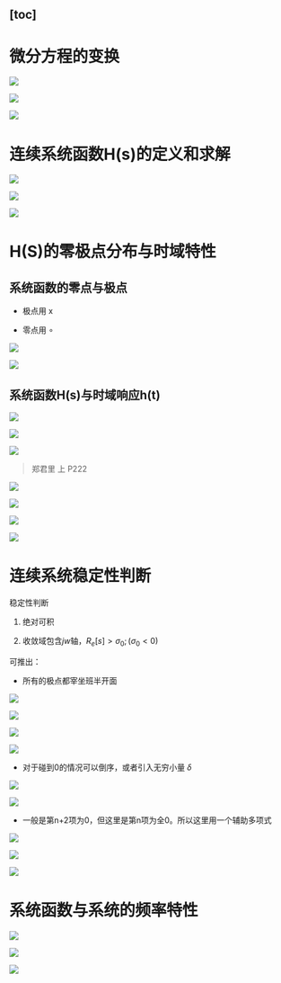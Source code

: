 [toc]
---

# 微分方程的变换

![](工程信号与系统-1.5电路元件和定理的s域模型.assets/2024-10-29-10-22-33-image.png)

![](工程信号与系统-1.6系统函数.assets/2024-10-29-10-23-25-image.png)

![](工程信号与系统-1.6系统函数.assets/2024-10-29-10-23-53-image.png)

# 连续系统函数H(s)的定义和求解

![](工程信号与系统-1.6系统函数.assets/2024-10-29-10-24-17-image.png)

![](工程信号与系统-1.6系统函数.assets/2024-10-29-10-24-37-image.png)

![](工程信号与系统-1.6系统函数.assets/2024-10-29-10-25-07-image.png)

# H(S)的零极点分布与时域特性

## 系统函数的零点与极点

- 极点用 x

- 零点用 $\circ$

![](工程信号与系统-1.6系统函数.assets/2024-10-29-10-38-25-image.png)

![](工程信号与系统-1.6系统函数.assets/2024-10-29-10-40-19-image.png)

## 系统函数H(s)与时域响应h(t)

![](工程信号与系统-1.6系统函数.assets/2024-10-29-10-40-29-image.png)

![](工程信号与系统-1.6系统函数.assets/2024-10-29-10-42-27-image.png)

![](工程信号与系统-1.6系统函数.assets/2024-10-29-10-42-58-image.png)

> 郑君里 上 P222

![](工程信号与系统-1.6系统函数.assets/2024-10-29-10-44-49-image.png)

![](工程信号与系统-1.6系统函数.assets/2024-10-29-10-45-08-image.png)

![](工程信号与系统-1.6系统函数.assets/2024-10-29-10-45-24-image.png)

![](工程信号与系统-1.6系统函数.assets/2024-10-29-10-45-39-image.png)

# 连续系统稳定性判断

稳定性判断

1. 绝对可积

2. 收敛域包含$jw$轴，$R_e[s] > \sigma_0;(\sigma _0 <0)$

可推出：

- 所有的极点都宰坐班半开面

![](工程信号与系统-1.6系统函数.assets/2024-10-29-10-47-54-image.png)

![](工程信号与系统-1.6系统函数.assets/2024-10-29-10-51-25-image.png)

![](工程信号与系统-1.6系统函数.assets/2024-10-29-10-51-33-image.png)

![](工程信号与系统-1.6系统函数.assets/2024-10-29-10-52-45-image.png)

- 对于碰到0的情况可以倒序，或者引入无穷小量 $\delta$

![](工程信号与系统-1.6系统函数.assets/2024-10-29-11-05-02-image.png)

![](工程信号与系统-1.6系统函数.assets/2024-10-29-11-05-23-image.png)

- 一般是第n+2项为0，但这里是第n项为全0。所以这里用一个辅助多项式

![](工程信号与系统-1.6系统函数.assets/2024-10-29-10-56-39-image.png)

![](工程信号与系统-1.6系统函数.assets/2024-10-29-10-56-49-image.png)

![](工程信号与系统-1.6系统函数.assets/2024-10-29-10-56-58-image.png)

# 系统函数与系统的频率特性





![](工程信号与系统-1.6系统函数.assets/2024-10-30-14-05-28-image.png)







![](工程信号与系统-1.6系统函数.assets/2024-10-30-14-05-35-image.png)





![](工程信号与系统-1.6系统函数.assets/2024-10-30-14-05-47-image.png)
























































